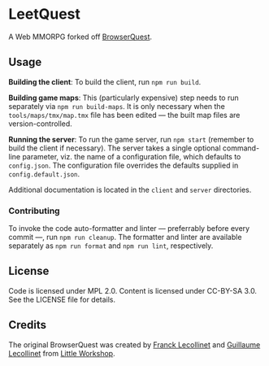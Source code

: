 # LeetQuest

A Web MMORPG forked off
[BrowserQuest](https://github.com/mozilla/BrowserQuest).

## Usage

**Building the client**: To build the client, run `npm run build`.

**Building game maps**: This (particularly expensive) step needs to run
separately via `npm run build-maps`. It is only necessary when the
`tools/maps/tmx/map.tmx` file has been edited — the built map files are
version-controlled.

**Running the server**: To run the game server, run `npm start` (remember to
build the client if necessary). The server takes a single optional
command-line parameter, viz. the name of a configuration file, which defaults
to `config.json`. The configuration file overrides the defaults supplied in
`config.default.json`.

Additional documentation is located in the `client` and `server` directories.

### Contributing

To invoke the code auto-formatter and linter — preferrably before every
commit —, run `npm run cleanup`. The formatter and linter are available
separately as `npm run format` and `npm run lint`, respectively.

## License

Code is licensed under MPL 2.0. Content is licensed under CC-BY-SA 3.0.
See the LICENSE file for details.

## Credits

The original BrowserQuest was created by
[Franck Lecollinet](https://twitter.com/whatthefranck) and
[Guillaume Lecollinet](https://twitter.com/glecollinet) from
[Little Workshop](https://www.littleworkshop.fr).
